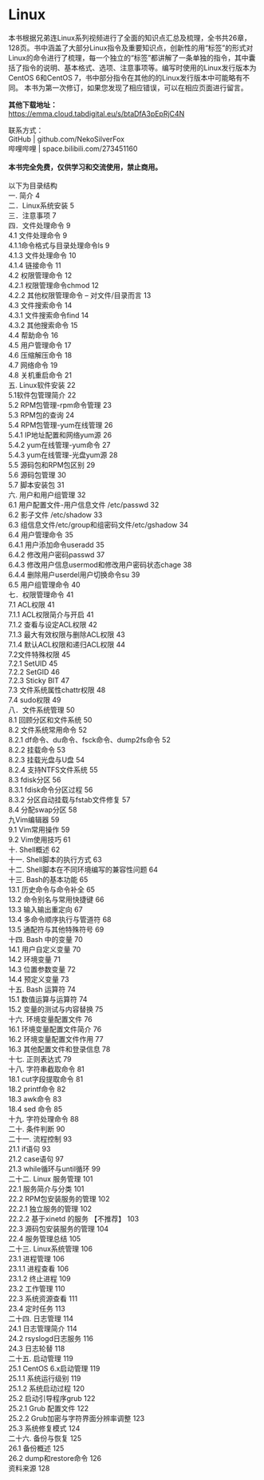 # Linux
本书根据兄弟连Linux系列视频进行了全面的知识点汇总及梳理，全书共26章，128页。书中涵盖了大部分Linux指令及重要知识点，创新性的用“标签”的形式对Linux的命令进行了梳理，每一个独立的“标签”都讲解了一条单独的指令，其中囊括了指令的说明、基本格式、选项、注意事项等。编写时使用的Linux发行版本为CentOS 6和CentOS 7，书中部分指令在其他的的Linux发行版本中可能略有不同。
本书为第一次修订，如果您发现了相应错误，可以在相应页面进行留言。<br/>


**其他下载地址：**<br/>
https://emma.cloud.tabdigital.eu/s/btaDfA3pEpRjC4N

联系方式： <br/>
GitHub | github.com/NekoSilverFox <br/>
哔哩哔哩 | space.bilibili.com/273451160 <br/>
 <br/>
**本书完全免费，仅供学习和交流使用，禁止商用。** <br/>
 <br/>
以下为目录结构 <br/>
一. 简介	4 <br/>
二．Linux系统安装	5 <br/>
三．注意事项	7 <br/>
四．文件处理命令	9 <br/>
    4.1 文件处理命令	9 <br/>
        4.1.1命令格式与目录处理命令ls	9 <br/>
        4.1.3 文件处理命令	10 <br/>
        4.1.4 链接命令	11 <br/>
    4.2 权限管理命令	12 <br/>
        4.2.1 权限管理命令chmod	12 <br/>
        4.2.2 其他权限管理命令 – 对文件/目录而言	13 <br/>
    4.3 文件搜索命令	14 <br/>
        4.3.1 文件搜索命令find	14 <br/>
        4.3.2 其他搜索命令	15 <br/>
    4.4 帮助命令	16 <br/>
    4.5 用户管理命令	17 <br/>
    4.6 压缩解压命令	18 <br/>
    4.7 网络命令	19 <br/>
    4.8 关机重启命令	21 <br/>
五. Linux软件安装	22 <br/>
    5.1软件包管理简介	22 <br/>
    5.2 RPM包管理-rpm命令管理	23 <br/>
    5.3 RPM包的查询	24 <br/>
    5.4 RPM包管理-yum在线管理	26 <br/>
        5.4.1 IP地址配置和网络yum源	26 <br/>
        5.4.2 yum在线管理-yum命令	27 <br/>
        5.4.3 yum在线管理-光盘yum源	28 <br/>
    5.5 源码包和RPM包区别	29 <br/>
    5.6 源码包管理	30 <br/>
    5.7 脚本安装包	31 <br/>
六. 用户和用户组管理	32 <br/>
    6.1 用户配置文件-用户信息文件 /etc/passwd	32 <br/>
    6.2 影子文件 /etc/shadow	33 <br/>
    6.3 组信息文件/etc/group和组密码文件/etc/gshadow	34 <br/>
    6.4 用户管理命令	35 <br/>
        6.4.1 用户添加命令useradd	35 <br/>
        6.4.2 修改用户密码passwd	37 <br/>
        6.4.3 修改用户信息usermod和修改用户密码状态chage	38 <br/>
        6.4.4 删除用户userdel用户切换命令su	39 <br/>
    6.5 用户组管理命令	40 <br/>
七．权限管理命令	41 <br/>
    7.1 ACL权限	41 <br/>
        7.1.1 ACL权限简介与开启	41 <br/>
        7.1.2 查看与设定ACL权限	42 <br/>
        7.1.3 最大有效权限与删除ACL权限	43 <br/>
        7.1.4 默认ACL权限和递归ACL权限	44 <br/>
    7.2文件特殊权限	45 <br/>
        7.2.1 SetUID	45 <br/>
        7.2.2 SetGID	46 <br/>
        7.2.3 Sticky BIT	47 <br/>
    7.3 文件系统属性chattr权限	48 <br/>
    7.4 sudo权限	49 <br/>
八．文件系统管理	50 <br/>
    8.1 回顾分区和文件系统	50 <br/>
    8.2 文件系统常用命令	52 <br/>
        8.2.1 df命令、du命令、fsck命令、dump2fs命令	52 <br/>
        8.2.2 挂载命令	53 <br/>
        8.2.3 挂载光盘与U盘	54 <br/>
        8.2.4 支持NTFS文件系统	55 <br/>
    8.3 fdisk分区	56 <br/>
        8.3.1 fdisk命令分区过程	56 <br/>
        8.3.2 分区自动挂载与fstab文件修复	57 <br/>
    8.4 分配swap分区	58 <br/>
九Vim编辑器	59 <br/>
    9.1 Vim常用操作	59 <br/>
    9.2 Vim使用技巧	61 <br/>
十. Shell概述	62 <br/>
十一. Shell脚本的执行方式	63 <br/>
十二. Shell脚本在不同环境编写的兼容性问题	64 <br/>
十三. Bash的基本功能	65 <br/>
    13.1 历史命令与命令补全	65 <br/>
    13.2 命令别名与常用快捷键	66 <br/>
    13.3 输入输出重定向	67 <br/>
    13.4 多命令顺序执行与管道符	68 <br/>
    13.5 通配符与其他特殊符号	69 <br/>
十四. Bash 中的变量	70 <br/>
    14.1 用户自定义变量	70 <br/>
    14.2 环境变量	71 <br/>
    14.3 位置参数变量	72 <br/>
    14.4 预定义变量	73 <br/>
十五. Bash 运算符	74 <br/>
    15.1 数值运算与运算符	74 <br/>
    15.2 变量的测试与内容替换	75 <br/>
十六. 环境变量配置文件	76 <br/>
    16.1 环境变量配置文件简介	76 <br/>
    16.2 环境变量配置文件作用	77 <br/>
    16.3 其他配置文件和登录信息	78 <br/>
十七. 正则表达式	79 <br/>
十八. 字符串截取命令	81 <br/>
    18.1 cut字段提取命令	81 <br/>
    18.2 printf命令	82 <br/>
    18.3 awk命令	83 <br/>
    18.4 sed 命令	85 <br/>
十九. 字符处理命令	88 <br/>
二十. 条件判断	90 <br/>
二十一. 流程控制	93 <br/>
    21.1 if语句	93 <br/>
    21.2 case语句	97 <br/>
    21.3 while循环与until循环	99 <br/>
二十二. Linux 服务管理	101 <br/>
    22.1 服务简介与分类	101 <br/>
    22.2 RPM包安装服务的管理	102 <br/>
    22.2.1 独立服务的管理	102 <br/>
    22.2.2 基于xinetd 的服务 【不推荐】	103 <br/>
    22.3 源码包安装服务的管理	104 <br/>
    22.4 服务管理总结	105 <br/>
二十三. Linux系统管理	106 <br/>
    23.1 进程管理	106 <br/>
        23.1.1 进程查看	106 <br/>
        23.1.2 终止进程	109 <br/>
    23.2 工作管理	110 <br/>
    22.3 系统资源查看	111 <br/>
    23.4 定时任务	113 <br/>
二十四. 日志管理	114 <br/>
    24.1 日志管理简介	114 <br/>
    24.2 rsyslogd日志服务	116 <br/>
    24.3 日志轮替	118 <br/>
二十五. 启动管理	119 <br/>
    25.1 CentOS 6.x启动管理	119 <br/>
        25.1.1 系统运行级别	119 <br/>
        25.1.2 系统启动过程	120 <br/>
    25.2 启动引导程序grub	122 <br/>
        25.2.1 Grub 配置文件	122 <br/>
        25.2.2 Grub加密与字符界面分辨率调整	123 <br/>
    25.3 系统修复模式	124 <br/>
二十六. 备份与恢复	125 <br/>
    26.1 备份概述	125 <br/>
    26.2 dump和restore命令	126 <br/>
资料来源	128 <br/>
 <br/>